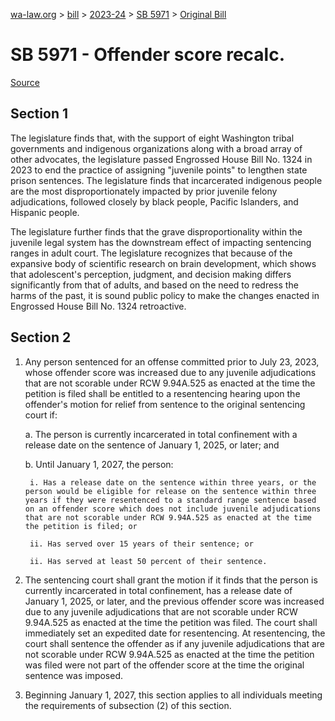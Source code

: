 [wa-law.org](/) > [bill](/bill/) > [2023-24](/bill/2023-24/) > [SB 5971](/bill/2023-24/sb/5971/) > [Original Bill](/bill/2023-24/sb/5971/1/)

# SB 5971 - Offender score recalc.

[Source](http://lawfilesext.leg.wa.gov/biennium/2023-24/Pdf/Bills/Senate%20Bills/5971.pdf)

## Section 1
The legislature finds that, with the support of eight Washington tribal governments and indigenous organizations along with a broad array of other advocates, the legislature passed Engrossed House Bill No. 1324 in 2023 to end the practice of assigning "juvenile points" to lengthen state prison sentences. The legislature finds that incarcerated indigenous people are the most disproportionately impacted by prior juvenile felony adjudications, followed closely by black people, Pacific Islanders, and Hispanic people.

The legislature further finds that the grave disproportionality within the juvenile legal system has the downstream effect of impacting sentencing ranges in adult court. The legislature recognizes that because of the expansive body of scientific research on brain development, which shows that adolescent's perception, judgment, and decision making differs significantly from that of adults, and based on the need to redress the harms of the past, it is sound public policy to make the changes enacted in Engrossed House Bill No. 1324 retroactive.

## Section 2
1. Any person sentenced for an offense committed prior to July 23, 2023, whose offender score was increased due to any juvenile adjudications that are not scorable under RCW 9.94A.525 as enacted at the time the petition is filed shall be entitled to a resentencing hearing upon the offender's motion for relief from sentence to the original sentencing court if:

    a. The person is currently incarcerated in total confinement with a release date on the sentence of January 1, 2025, or later; and

    b. Until January 1, 2027, the person:

        i. Has a release date on the sentence within three years, or the person would be eligible for release on the sentence within three years if they were resentenced to a standard range sentence based on an offender score which does not include juvenile adjudications that are not scorable under RCW 9.94A.525 as enacted at the time the petition is filed; or

        ii. Has served over 15 years of their sentence; or

        ii. Has served at least 50 percent of their sentence.

2. The sentencing court shall grant the motion if it finds that the person is currently incarcerated in total confinement, has a release date of January 1, 2025, or later, and the previous offender score was increased due to any juvenile adjudications that are not scorable under RCW 9.94A.525 as enacted at the time the petition was filed. The court shall immediately set an expedited date for resentencing. At resentencing, the court shall sentence the offender as if any juvenile adjudications that are not scorable under RCW 9.94A.525 as enacted at the time the petition was filed were not part of the offender score at the time the original sentence was imposed.

3. Beginning January 1, 2027, this section applies to all individuals meeting the requirements of subsection (2) of this section.

